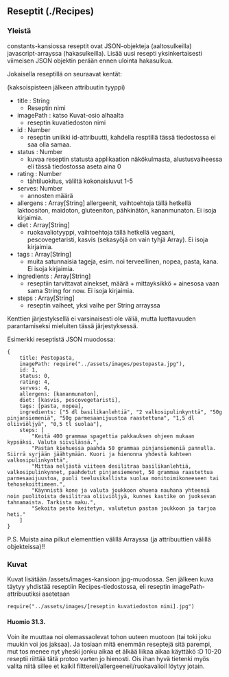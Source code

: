 ## Reseptit (./Recipes)

### Yleistä
constants-kansiossa reseptit ovat JSON-objekteja (aaltosulkeilla) javascript-arrayssa (hakasulkeilla). Lisää uusi resepti yksinkertaisesti viimeisen JSON objektin perään ennen ulointa hakasulkua.

Jokaisella reseptillä on seuraavat kentät:

(kaksoispisteen jälkeen attribuutin tyyppi)

- title : String
    - Reseptin nimi
- imagePath : katso Kuvat-osio alhaalta
    - reseptin kuvatiedoston nimi
- id : Number
    - reseptin uniikki id-attribuutti, kahdella resptillä tässä tiedostossa ei saa olla samaa.
- status : Number
    - kuvaa reseptin statusta applikaation näkökulmasta, alustusvaiheessa eli tässä tiedostossa aseta aina 0
- rating : Number
    - tähtiluokitus, väliltä kokonaisluvut 1-5
- serves: Number
    - annosten määrä
- allergens : Array[String]
    allergeenit, vaihtoehtoja tällä hetkellä laktoositon, maidoton, gluteeniton, pähkinätön, kananmunaton. Ei isoja kirjaimia.
- diet : Array[String]
    - ruokavaliotyyppi, vaihtoehtoja tällä hetkellä vegaani, pescovegetaristi, kasvis (sekasyöjä on vain tyhjä Array). Ei isoja kirjaimia.
- tags : Array[String]
    - muita satunnaisia tageja, esim. noi terveellinen, nopea, pasta, kana. Ei isoja kirjaimia.
- ingredients : Array[String]
    - reseptiin tarvittavat ainekset, määrä + mittayksikkö + ainesosa vaan sama String for now. Ei isoja kirjaimia.
- steps : Array[String]
    - reseptin vaiheet, yksi vaihe per String arrayssa

Kenttien järjestyksellä ei varsinaisesti ole väliä, mutta luettavuuden parantamiseksi mieluiten tässä järjestyksessä.

Esimerkki reseptistä JSON muodossa:

    {
        title: Pestopasta,
        imagePath: require("../assets/images/pestopasta.jpg"),
        id: 1,
        status: 0,
        rating: 4,
        serves: 4,
        allergens: [kananmunaton],
        diet: [kasvis, pescovegetaristi],
        tags: [pasta, nopea],
        ingredients: ["5 dl basilikanlehtiä", "2 valkosipulinkynttä", "50g pinjansiemeniä", "50g parmesaanijuustoa raastettuna", "1,5 dl oliiviöljyä", "0,5 tl suolaa"],
        steps: [
            "Keitä 400 grammaa spagettia pakkauksen ohjeen mukaan kypsäksi. Valuta siivilässä.",
            "Pastan kiehuessa paahda 50 grammaa pinjansiemeniä pannulla. Siirrä syrjään jäähtymään. Kuori ja hienonna yhdestä kahteen valkosipulinkynttä",
            "Mittaa neljästä viiteen desilitraa basilikanlehtiä, valkosipulinkynnet, paahdetut pinjansiemenet, 50 grammaa raastettua parmesaaijuustoa, puoli teelusikallista suolaa monitoimikoneeseen tai tehosekoittimeen.",
            "Käynnistä kone ja valuta joukkoon ohuena nauhana yhteensä noin puolitoista desilitraa oliiviöljyä, kunnes kastike on juoksevan tahnamaista. Tarkista maku.",
            "Sekoita pesto keitetyn, valutetun pastan joukkoon ja tarjoa heti."
        ]
    }

P.S. Muista aina pilkut elementtien välillä Arrayssa (ja attribuuttien välillä objekteissa)!!

### Kuvat

Kuvat lisätään /assets/images-kansioon jpg-muodossa. Sen jälkeen kuva täytyy yhdistää reseptiin Recipes-tiedostossa, eli reseptin imagePath-attribuutiksi asetetaan

    require("../assets/images/[reseptin kuvatiedoston nimi].jpg")


#### Huomio 31.3.

Voin ite muuttaa noi olemassaolevat tohon uuteen muotoon (tai toki joku muukin voi jos jaksaa). Ja tosiaan mitä enemmän reseptejä sitä parempi, mut tos menee nyt yheski jonku aikaa et älkää liikaa aikaa käyttäkö :D 10-20 reseptii riittää tätä protoo varten jo hienosti. Ois ihan hyvä tietenki myös valita niitä sillee et kaikil filttereil/allergeeneil/ruokavalioil löytyy jotain.